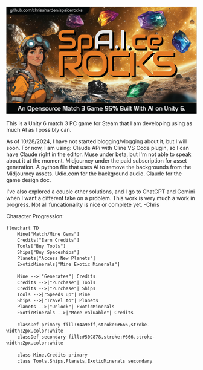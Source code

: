 ![Alt text](DesignsAndPipeline/SpA.I.ceRocks-Splash.png?raw=true "Splash")

This is a Unity 6 match 3 PC game for Steam  that I am developing using as much AI as I possibly can.

As of 10/28/2024, I have not started blogging/vlogging about it, but I will soon.
For now, I am using:
Claude APi with Cline VS Code plugin, so I can have Claude right in the editor.
Muse under beta, but I'm not able to speak about it at the moment.
Midjourney under the paid subscription for asset generation.
A python file that uses AI to remove the backgrounds from the Midjourney assets.
Udio.com for the background audio. 
Claude for the game design doc.

I've also explored a couple other solutions, and I go to ChatGPT and Gemini when I want a different take on a problem.
This work is very much a work in progress.  Not all funcationality is nice or complete yet. 
-Chris

Character Progression:
```mermaid
flowchart TD
    Mine["Match/Mine Gems"]
    Credits["Earn Credits"]
    Tools["Buy Tools"]
    Ships["Buy Spaceships"]
    Planets["Access New Planets"]
    ExoticMinerals["Mine Exotic Minerals"]
    
    Mine -->|"Generates"| Credits
    Credits -->|"Purchase"| Tools
    Credits -->|"Purchase"| Ships
    Tools -->|"Speeds up"| Mine
    Ships -->|"Travel to"| Planets
    Planets -->|"Unlock"| ExoticMinerals
    ExoticMinerals -->|"More valuable"| Credits

    classDef primary fill:#4a9eff,stroke:#666,stroke-width:2px,color:white
    classDef secondary fill:#50C878,stroke:#666,stroke-width:2px,color:white
    
    class Mine,Credits primary
    class Tools,Ships,Planets,ExoticMinerals secondary
```
